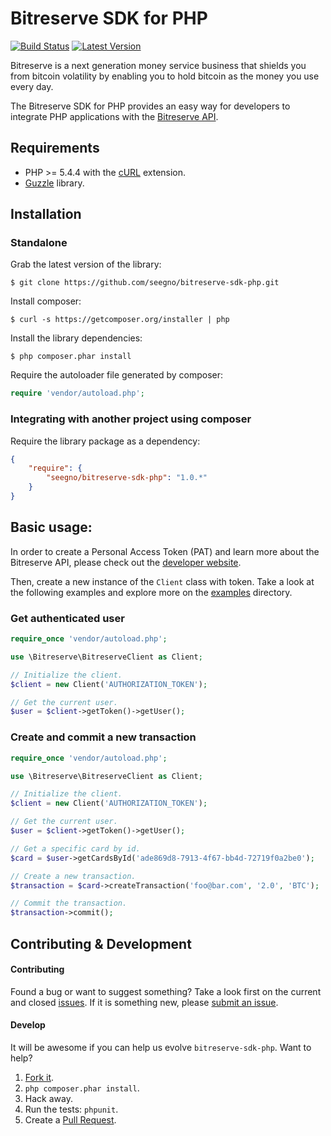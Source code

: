 # Bitreserve SDK for PHP
[![Build Status](https://travis-ci.org/seegno/bitreserve-sdk-php.svg?branch=master)](https://travis-ci.org/seegno/bitreserve-sdk-php)
[![Latest Version](https://img.shields.io/packagist/v/seegno/bitreserve-sdk-php.svg)](https://packagist.org/packages/seegno/bitreserve-sdk-php)

Bitreserve is a next generation money service business that shields you from bitcoin volatility by enabling you to hold bitcoin as the money you use every day.

The Bitreserve SDK for PHP provides an easy way for developers to integrate PHP applications with the [Bitreserve API](https://developers.bitreserve.org).

## Requirements

* PHP >= 5.4.4 with the [cURL](http://php.net/manual/en/book.curl.php) extension.
* [Guzzle](https://github.com/guzzle/guzzle) library.

## Installation

### Standalone

Grab the latest version of the library:

    $ git clone https://github.com/seegno/bitreserve-sdk-php.git

Install composer:

    $ curl -s https://getcomposer.org/installer | php

Install the library dependencies:

    $ php composer.phar install

Require the autoloader file generated by composer:

```php
require 'vendor/autoload.php';
```

### Integrating with another project using composer

Require the library package as a dependency:
```json
{
    "require": {
        "seegno/bitreserve-sdk-php": "1.0.*"
    }
}
```

## Basic usage:

In order to create a Personal Access Token (PAT) and learn more about the Bitreserve API, please check out the [developer website](https://developer.bitreserve.org/api/v0/#authentication).

Then, create a new instance of the `Client` class with token. Take a look at the following examples and explore more on the [examples](https://github.com/bitreserve/bitreserve-sdk-php/tree/master/examples) directory.

### Get authenticated user
```php
require_once 'vendor/autoload.php';

use \Bitreserve\BitreserveClient as Client;

// Initialize the client.
$client = new Client('AUTHORIZATION_TOKEN');

// Get the current user.
$user = $client->getToken()->getUser();
```

### Create and commit a new transaction
```php
require_once 'vendor/autoload.php';

use \Bitreserve\BitreserveClient as Client;

// Initialize the client.
$client = new Client('AUTHORIZATION_TOKEN');

// Get the current user.
$user = $client->getToken()->getUser();

// Get a specific card by id.
$card = $user->getCardsById('ade869d8-7913-4f67-bb4d-72719f0a2be0');

// Create a new transaction.
$transaction = $card->createTransaction('foo@bar.com', '2.0', 'BTC');

// Commit the transaction.
$transaction->commit();
```

## Contributing & Development

#### Contributing

Found a bug or want to suggest something? Take a look first on the current and closed [issues](https://github.com/seegno/bitreserve-sdk-php/issues). If it is something new, please [submit an issue](https://github.com/seegno/bitreserve-sdk-php/issues/new).

#### Develop

It will be awesome if you can help us evolve `bitreserve-sdk-php`. Want to help?

1. [Fork it](https://github.com/seegno/bitreserve-sdk-php).
2. `php composer.phar install`.
3. Hack away.
4. Run the tests: `phpunit`.
5. Create a [Pull Request](https://github.com/seegno/bitreserve-sdk-php/compare).
